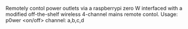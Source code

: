 Remotely contol power outlets via a raspberrypi zero W interfaced with a modified off-the-shelf wireless 4-channel mains remote contol.
Usage: p0wer <channel> <on/off>
  channel: a,b,c,d
